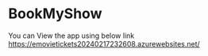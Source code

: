 # BookMyShow
You can View the app using below link
https://emovietickets20240217232608.azurewebsites.net/
